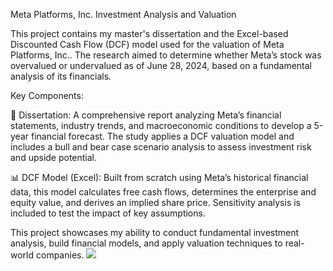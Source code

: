 Meta Platforms, Inc. Investment Analysis and Valuation

This project contains my master's dissertation and the Excel-based Discounted Cash Flow (DCF) model used for the valuation of Meta Platforms, Inc.. The research aimed to determine whether Meta’s stock was overvalued or undervalued as of June 28, 2024, based on a fundamental analysis of its financials.

Key Components:

📄 Dissertation: A comprehensive report analyzing Meta’s financial statements, industry trends, and macroeconomic conditions to develop a 5-year financial forecast. The study applies a DCF valuation model and includes a bull and bear case scenario analysis to assess investment risk and upside potential.

📊 DCF Model (Excel): Built from scratch using Meta’s historical financial data, this model calculates free cash flows, determines the enterprise and equity value, and derives an implied share price. Sensitivity analysis is included to test the impact of key assumptions.

This project showcases my ability to conduct fundamental investment analysis, build financial models, and apply valuation techniques to real-world companies.
<img src="https://t.bkit.co/w_67af500abc475.gif" />
